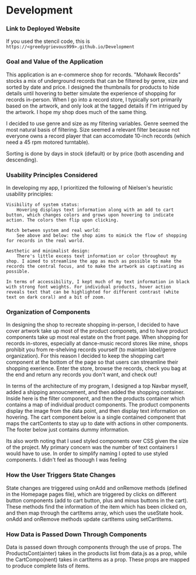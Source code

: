 # Development

### Link to Deployed Website
If you used the stencil code, this is `https://<greedygrievous999>.github.io/Development `

### Goal and Value of the Application

This application is an e-commerce shop for records. "Mohawk Records" stocks a mix of underground records that can be filtered by genre, size and sorted by date and price. I designed the thumbnails for products to hide details until hovering to better simulate the experience of shopping for records in-person. When I go into a record store, I typically sort primarily based on the artwork, and only look at the tagged details if I'm intrigued by the artwork. I hope my shop does much of the same thing. 

I decided to use genre and size as my filtering variables. Genre seemed the most natural basis of filtering. Size seemed a relevant filter because not everyone owns a record player that can accomodate 10-inch records (which need a 45 rpm motored turntable). 

Sorting is done by days in stock (default) or by price (both ascending and descending). 

### Usability Principles Considered

In developing my app, I prioritized the following of Nielsen's heuristic usability principles:

    Visibility of system status:
        Hovering displays text information along with an add to cart button, which changes colors and grows upon hovering to indicate action. The colors then flip upon clicking. 

    Match between system and real world:
        See above and below: the shop aims to mimick the flow of shopping for records in the real world. 

    Aesthetic and minimalist design:
        There's little excess text information or color throughout my shop. I aimed to streamline the app as much as possible to make the records the central focus, and to make the artwork as captivating as possible. 

    In terms of accessibility, I kept much of my text information in black with strong font weights. For individual products, hover action reveals text that can be highlighted for different contrast (white text on dark coral) and a bit of zoom. 

### Organization of Components

In designing the shop to recreate shopping in-person, I decided to have cover artwork take up most of the product componets, and to have product components take up most real estate on the front page. When shopping for records in-stores, especially at dance-music record stores like mine, shops prohibit you from re-shelving records yourself (to maintain label/genre organization). For this reason I decided to keep the shopping cart component at the bottom of the page so that users can streamline their shopping exerience. Enter the store, browse the records, check you bag at the end and return any records you don't want, and check out!

In terms of the architecture of my program, I designed a top Navbar myself, added a shipping annoucnement, and then added the shopping container. Inside here is the filter component, and then the products container which contains a map of individual product components. The product components display the image from the data point, and then display text information on hovering. The cart component below is a single contained component that maps the cartContents to stay up to date with actions in other components. The footer below just contains dummy information. 

Its also worth noting that I used styled components over CSS given the size of the project. My primary concern was the number of text containers I would have to use. In order to simplify naming I opted to use styled components. I didn't feel as thoough I was feeling 

### How the User Triggers State Changes

State changes are triggered using onAdd and onRemove methods (defined in the Homepage pages file), which are triggered by clicks on different button components (add to cart button, plus and minus buttons in the cart). These methods find the information of the item which has been clicked on, and then map through the cartItems array, which uses the useState hook. onAdd and onRemove methods update cartItems using setCartItems. 

### How Data is Passed Down Through Components

Data is passed down through components through the use of props. The ProductsCont(ainter) takes in the products list from data.js as a prop, while the CartCompo(nent) takes in cartItems as a prop. These props are mapped to produce complete lists of items. 
